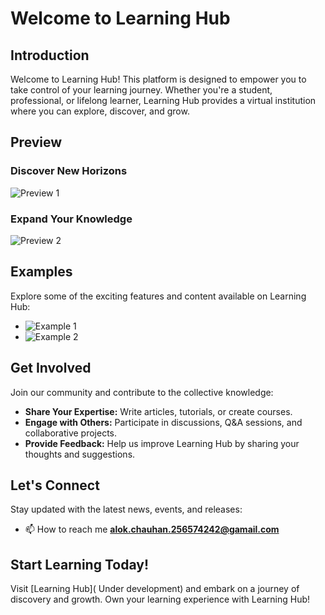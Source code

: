 # Welcome to Learning Hub

## Introduction

Welcome to Learning Hub! This platform is designed to empower you to take control of your learning journey. Whether you're a student, professional, or lifelong learner, Learning Hub provides a virtual institution where you can explore, discover, and grow.

## Preview

### Discover New Horizons

![Preview 1](https://github.com/alok2244/Learining/assets/56801360/b1be7549-2389-499d-9933-86db9112ed94)

### Expand Your Knowledge

![Preview 2](https://github.com/alok2244/Learining/assets/56801360/e751ae93-6d3d-4021-bea8-08323f0e33b7)

## Examples

Explore some of the exciting features and content available on Learning Hub:

- ![Example 1](https://github.com/alok2244/Learining/assets/56801360/b7a5c2ba-1399-4e92-9fbb-b28ebb69150e)
- ![Example 2](https://github.com/alok2244/Learining/assets/56801360/4d154e77-6462-4dc3-8d73-7dede1e58bab)

## Get Involved

Join our community and contribute to the collective knowledge:

- **Share Your Expertise:** Write articles, tutorials, or create courses.
- **Engage with Others:** Participate in discussions, Q&A sessions, and collaborative projects.
- **Provide Feedback:** Help us improve Learning Hub by sharing your thoughts and suggestions.

## Let's Connect

Stay updated with the latest news, events, and releases:
- 📫 How to reach me **alok.chauhan.256574242@gamail.com**
## Start Learning Today!

Visit [Learning Hub]( Under development) and embark on a journey of discovery and growth. Own your learning experience with Learning Hub!


